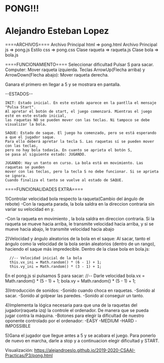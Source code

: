 # PONG!!!
# Alejandro Esteban Lopez

====ARCHIVOS====
Archivo Principal html => pong.html
Archivo Principal js => pong.js
Estilo css => pong.css
Clase raqueta => raqueta.js
Clase bola => bola.js

====FUNCIONAMIENTO====
Seleccionar dificultad
Pulsar S para sacar.
Computer: Mover raqueta izquierda.
Teclas ArrowUp(Flecha arriba) y ArrowDown(Flecha abajo): Mover raqueta derecha.

Ganara el primero en llegar a 5 y se mostrara en pantalla.

--ESTADOS--

    INIT: Estado inicial. En este estado aparece en la pantlla el mensaje "Pulsa Start".
    Al apretar el botón de start, el juego comenzará. Mientras el juego esté en este estado inicial,
    las raquetas NO se pueden mover con las teclas. Ni tampoco se debe visualizar la bola.

    SAQUE: Estado de saque. El juego ha comenzado, pero se está esperando a que el jugador saque.
    Para ello deberá apretar la tecla S. Las raquetas sí se pueden mover con las teclas,
    pero no hay bola todavía. En cuanto se aprieta el botón S,
    se pasa al siguiente estado: JUGANDO.

    JUGANDO: Hay un tanto en curso. La bola está en movimiento. Las raquetas se pueden
    mover con las teclas, pero la tecla S no debe funcionar. Si se aprieta se ignora.
    Cuando finaliza el tanto se vuelve al estado de SAQUE.



====FUNCIONALIDADES EXTRA====

1)Controlar velocidad bola respecto la raqueta(Cambio del ángulo de rebote)
   -Con la raqueta parada, la bola saldra en la direccion contraria sin variar su
   velocidad en y.

   -Con la raqueta en movimiento , la bola saldra en direccion contraria. Si la raqueta se mueve hacia arriba, le transmite velocidad hacia arriba, y si se mueve hacia abajo, le transmite velocidad hacia abajo

2)Velocidad y ángulo aleatorios de la bola en el saque:
  Al sacar, tanto el ángulo como la velocidad de la bola serán aleatorios
  (dentro de un rango), haciendo el saque más impredecible.
  Dentro de la clase bola en bola.js:

      //-- Velocidad inicial de la bola
      this.vx_ini = Math.random() * (6 - 1) + 1;
      this.vy_ini = Math.random() * (3 - 1) + 1;

  En el pong.js si pulsamos S para sacar:
      //-- Darle velocidad
      bola.vx = Math.random() * (5 - 1) + 1;
      bola.vy = Math.random() * (5 - 1) + 1;

3)Introducción de sonidos:
  -Sonido cuando choca en raquetas.
  -Sonido al sacar.
  -Sonido al golpear las paredes.
  -Sonido al conseguir un tanto.

4)Implementa la lógica necesaria para que una de la raquetas del jugador(raqueta izq)
la controle el ordenador. De manera que se pueda jugar contra la máquina.
  -Botones para elegir la dificultad de nuestro oponente controlado por el ordenador:
      -EASY
      -MEDIUM
      -HARD
      -IMPOSSIBLE

5)Gana el jugador que llegue antes a 5 y se acabara el juego.
Para ponerlo de nuevo en marcha, darle a stop y a continuacion elegir dificultad y START.


Visualización: https://alejandroeslo.github.io/2019-2020-CSAAI-Practicas/P3/pong.html
